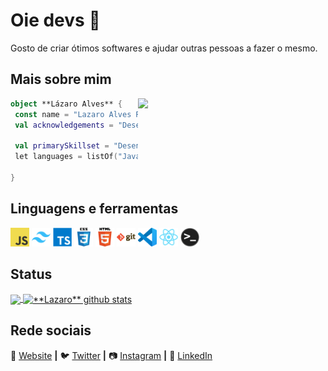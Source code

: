 # Oie devs 👋

Gosto de criar ótimos softwares e ajudar outras pessoas a fazer o mesmo.

## Mais sobre mim

<img align="right" width="300" src="https://i2.wp.com/allhtaccess.info/wp-content/uploads/2018/03/programming.gif?fit=1281%2C716&ssl=1" />

```kotlin
object **Lázaro Alves** {
 const name = "Lazaro Alves Rodrigues"
 val acknowledgements = "Desenvolvedor Front-End"

 val primarySkillset = "Desenvolvimento Web Front-end, GIT"
 let languages = listOf("JavaScript", "TailwindCss ", "TypeScript", "React")

}
```

## Linguagens e ferramentas

<code><img height="30" src="https://raw.githubusercontent.com/github/explore/80688e429a7d4ef2fca1e82350fe8e3517d3494d/topics/javascript/javascript.png"></code>
<code><img height="30" src="https://raw.githubusercontent.com/devicons/devicon/55609aa5bd817ff167afce0d965585c92040787a/icons/tailwindcss/tailwindcss-plain.svg"></code>
<code><img height="30" src="https://github.com/devicons/devicon/blob/master/icons/typescript/typescript-plain.svg"></code>
<code><img height="30" src="https://raw.githubusercontent.com/github/explore/80688e429a7d4ef2fca1e82350fe8e3517d3494d/topics/css/css.png"></code>
<code><img height="30" src="https://raw.githubusercontent.com/github/explore/80688e429a7d4ef2fca1e82350fe8e3517d3494d/topics/html/html.png"></code>
<code><img height="30" src="https://raw.githubusercontent.com/github/explore/80688e429a7d4ef2fca1e82350fe8e3517d3494d/topics/git/git.png"></code>
<code><img height="30" src="https://raw.githubusercontent.com/github/explore/80688e429a7d4ef2fca1e82350fe8e3517d3494d/topics/visual-studio-code/visual-studio-code.png"></code>
<code><img height="30" src="https://github.com/devicons/devicon/blob/master/icons/react/react-original.svg"></code>
<code><img height="30" src="https://raw.githubusercontent.com/github/explore/80688e429a7d4ef2fca1e82350fe8e3517d3494d/topics/terminal/terminal.png"></code>

## Status

<a href="https://github.com/lazaroalvesr">
  <img align="center" src="https://github-readme-stats.vercel.app/api/top-langs/?username=lazaroalvesr&theme=dracula&hide_langs_below=1" />
</a>

<a href="https://github.com/lazaroalvesr">
 <img align="center" src="https://github-readme-stats.vercel.app/api?username=lazaroalvesr&show_icons=true&theme=dracula&line_height=27" alt="**Lazaro** github stats"/>
</a>

[website]: https://www.lazaroalvesr.com/
[twitter]: https://twitter.com/SEUTWITTER](https://twitter.com/Alves_RRk)
[instagram]: https://www.instagram.com/lazaro_alves_r/
[linkedin]: https://www.linkedin.com/in/l%C3%A1zaro-alves-rodrigues-a27013215/

<br>

## Rede sociais

🏡 [Website][website] **|**
🐦 [Twitter][twitter] **|**
📷 [Instagram][instagram] **|**
👔 [LinkedIn][linkedin]
